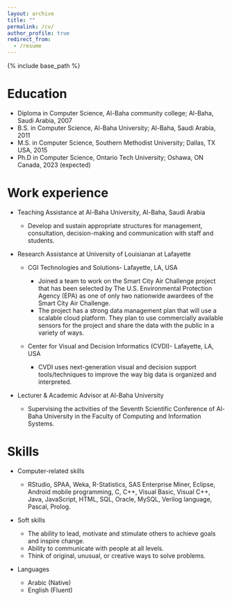 ```yaml
---
layout: archive
title: ""
permalink: /cv/
author_profile: true
redirect_from:
  - /resume
---
```


{% include base_path %}

Education
======

* Diploma in Computer Science, Al-Baha community college; Al-Baha, Saudi Arabia, 2007
* B.S. in Computer Science, Al-Baha University; Al-Baha, Saudi Arabia, 2011
* M.S. in Computer Science, Southern Methodist University; Dallas, TX USA, 2015
* Ph.D in Computer Science, Ontario Tech University; Oshawa, ON Canada, 2023 (expected)

Work experience
======
* Teaching Assistance at Al-Baha University, Al-Baha, Saudi Arabia
  * Develop and sustain appropriate structures for management, consultation, decision-making and communication with staff and students.

* Research Assistance at University of Louisianan at Lafayette
  * CGI Technologies and Solutions- Lafayette, LA, USA

    * Joined  a  team to work on the Smart City Air Challenge project that has been selected by The U.S. Environmental Protection Agency (EPA) as one of only two nationwide awardees of the Smart City Air Challenge.
    * The project has a strong data management plan that will use a scalable cloud platform. They plan to use commercially available sensors for the project and share the data with the public in a variety of ways.

  * Center for Visual and Decision Informatics (CVDI)- Lafayette, LA, USA
    * CVDI uses next-generation visual and decision support tools/techniques to improve   the way big data is organized and interpreted.

* Lecturer & Academic Advisor at Al-Baha University
  * Supervising the activities of the Seventh Scientific Conference of Al-Baha University in the Faculty of Computing and Information Systems.



Skills
======
* Computer-related skills
  * RStudio, SPAA, Weka, R-Statistics, SAS Enterprise Miner, Eclipse, Android mobile programming, C, C++, Visual Basic, Visual C++, Java, JavaScript, HTML, SQL, Oracle, MySQL, Verilog language, Pascal, Prolog.
* Soft skills
    * The ability to lead, motivate and stimulate others to achieve goals and inspire change.
    * Ability to communicate with people at all levels.
    * Think of original, unusual, or creative ways to solve problems.

* Languages
  * Arabic (Native)
  * English (Fluent) 
